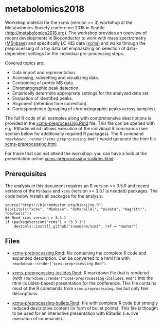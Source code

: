 # metabolomics2018

Workshop material for the xcms (version >= 3) workshop at the Metabolomics
Society conference 2018 in Seattle (http://metabolomics2018.org). The workshop
provides an overview of recent developments in Bioconductor to work with mass
spectrometry ([MSnbase](https://github.com/lgatto/MSnbase)) and specifically
LC-MS data ([xcms](https://github.com/sneumann/xcms)) and walks through the
preprocessing of a toy data set emphasizing on selection of data-dependent
settings for the individual pre-processing steps.

Covered topics are:
- Data import and representation.
- Accessing, subsetting and visualizing data.
- Centroiding of profile MS data.
- Chromatographic peak detection.
- Empirically determine appropriate settings for the analyzed data set.
- Evaluation of identified peaks.
- Alignment (retention time correction).
- Correspondence (grouping of chromatographic peaks across samples).

The full R code of all examples along with comprehensive descriptions is
provided in the [xcms-preprocessing.Rmd](./xcms-preprocessing.Rmd) file. This
file can be opened with e.g. RStudio which allows execution of the individual R
commands (see section below for additionally required R packages). The R command
`rmarkdown::render("xcms-preprocessing.Rmd")` would generate the html file
[xcms-preprocessing.html](https://jotsetung.github.io/metabolomics2018/xcms-preprocessing.html).

For those that can not attend the workshop: you can have a look at the
presentation online [xcms-preprocessing-ioslides.html](https://jotsetung.github.io/metabolomics2018/xcms-preprocessing-ioslides.html).


## Prerequisites

The analysis in this document requires an R version >= 3.5.0 and recent versions
of the `MSnbase` and `xcms` (version >= 3.3.1 is needed) packages. The code
below installs all packages for the analysis.

```
source("https://bioconductor.org/biocLite.R")
biocLite(c("xcms", "MSnbase", "doParallel", "msdata", "magrittr", "devtools"))
## Need xcms version > 3.3.1
if (packageVersion("xcms") < "3.3.1")
    devtools::install_github("sneumann/xcms", ref = "master") 
```


## Files

- [xcms-preprocessing.Rmd](./xcms-preprocessing.Rmd): file containing the
  complete R code and expanded description. Can be converted to a html file with
  `rmarkdown::render("xcms-preprocessing.Rmd")`.

- [xcms-preprocessing-ioslides.Rmd](./xcms-preprocessing-ioslides.Rmd): R
  markdown file that is rendered (with
  `rmarkdown::render("xcms-preprocessing-ioslides.Rmd")` into the html
  (ioslides-based) presentation for the conference. This file contains most of
  the R commands from `xcms-preprocessing.Rmd` but only few descriptions.

- [xcms-preprocessing-bullets.Rmd](./xcms-preprocessing-bullets.Rmd): file with
  complete R code but strongly reduced descriptive content (in form of bullet
  points). This file is thought to be used for an interactive presentation with
  RStudio (i.e. live execution of commands).
  

